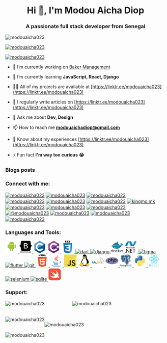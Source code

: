 <h1 align="center">Hi 👋, I'm Modou Aicha Diop</h1>
<h3 align="center">A passionate full stack developer from Senegal</h3>

<p align="left"> <img src="https://komarev.com/ghpvc/?username=modouaicha023&label=Profile%20views&color=0e75b6&style=flat" alt="modouaicha023" /> </p>

<p align="left"> <a href="https://github.com/ryo-ma/github-profile-trophy"><img src="https://github-profile-trophy.vercel.app/?username=modouaicha023" alt="modouaicha023" /></a> </p>

<p align="left"> <a href="https://twitter.com/modouaicha023" target="blank"><img src="https://img.shields.io/twitter/follow/modouaicha023?logo=twitter&style=for-the-badge" alt="modouaicha023" /></a> </p>

- 🔭 I’m currently working on [Baker Management](https://github.com/modouaicha023/Full-Baker-Management)

- 🌱 I’m currently learning **JavaScript, React, Django**

- 👨‍💻 All of my projects are available at [https://linktr.ee/modouaicha023](https://linktr.ee/modouaicha023)

- 📝 I regularly write articles on [https://linktr.ee/modouaicha023](https://linktr.ee/modouaicha023)

- 💬 Ask me about **Dev, Design**

- 📫 How to reach me **modouaichadiop@gmail.com**

- 📄 Know about my experiences [https://linktr.ee/modouaicha023](https://linktr.ee/modouaicha023)

- ⚡ Fun fact **I'm way too curious 😭**

### Blogs posts
<!-- BLOG-POST-LIST:START -->
<!-- BLOG-POST-LIST:END -->

<h3 align="left">Connect with me:</h3>
<p align="left">
<a href="https://codepen.io/modouaicha023" target="blank"><img align="center" src="https://raw.githubusercontent.com/rahuldkjain/github-profile-readme-generator/master/src/images/icons/Social/codepen.svg" alt="modouaicha023" height="30" width="40" /></a>
<a href="https://dev.to/modouaicha023" target="blank"><img align="center" src="https://raw.githubusercontent.com/rahuldkjain/github-profile-readme-generator/master/src/images/icons/Social/devto.svg" alt="modouaicha023" height="30" width="40" /></a>
<a href="https://twitter.com/modouaicha023" target="blank"><img align="center" src="https://raw.githubusercontent.com/rahuldkjain/github-profile-readme-generator/master/src/images/icons/Social/twitter.svg" alt="modouaicha023" height="30" width="40" /></a>
<a href="https://linkedin.com/in/modouaicha023" target="blank"><img align="center" src="https://raw.githubusercontent.com/rahuldkjain/github-profile-readme-generator/master/src/images/icons/Social/linked-in-alt.svg" alt="modouaicha023" height="30" width="40" /></a>
<a href="https://stackoverflow.com/users/modouaicha023" target="blank"><img align="center" src="https://raw.githubusercontent.com/rahuldkjain/github-profile-readme-generator/master/src/images/icons/Social/stack-overflow.svg" alt="modouaicha023" height="30" width="40" /></a>
<a href="https://kaggle.com/modouaicha023" target="blank"><img align="center" src="https://raw.githubusercontent.com/rahuldkjain/github-profile-readme-generator/master/src/images/icons/Social/kaggle.svg" alt="modouaicha023" height="30" width="40" /></a>
<a href="https://fb.com/kingmo.mk" target="blank"><img align="center" src="https://raw.githubusercontent.com/rahuldkjain/github-profile-readme-generator/master/src/images/icons/Social/facebook.svg" alt="kingmo.mk" height="30" width="40" /></a>
<a href="https://instagram.com/modouaicha023" target="blank"><img align="center" src="https://raw.githubusercontent.com/rahuldkjain/github-profile-readme-generator/master/src/images/icons/Social/instagram.svg" alt="modouaicha023" height="30" width="40" /></a>
<a href="https://dribbble.com/modouaicha023" target="blank"><img align="center" src="https://raw.githubusercontent.com/rahuldkjain/github-profile-readme-generator/master/src/images/icons/Social/dribbble.svg" alt="modouaicha023" height="30" width="40" /></a>
<a href="https://www.behance.net/modouaicha023" target="blank"><img align="center" src="https://raw.githubusercontent.com/rahuldkjain/github-profile-readme-generator/master/src/images/icons/Social/behance.svg" alt="modouaicha023" height="30" width="40" /></a>
<a href="https://medium.com/@modouaicha023" target="blank"><img align="center" src="https://raw.githubusercontent.com/rahuldkjain/github-profile-readme-generator/master/src/images/icons/Social/medium.svg" alt="@modouaicha023" height="30" width="40" /></a>
<a href="https://www.youtube.com/c/modouaicha023" target="blank"><img align="center" src="https://raw.githubusercontent.com/rahuldkjain/github-profile-readme-generator/master/src/images/icons/Social/youtube.svg" alt="modouaicha023" height="30" width="40" /></a>
<a href="https://www.leetcode.com/modouaicha023" target="blank"><img align="center" src="https://raw.githubusercontent.com/rahuldkjain/github-profile-readme-generator/master/src/images/icons/Social/leet-code.svg" alt="modouaicha023" height="30" width="40" /></a>
<a href="https://discord.gg/modouaicha023" target="blank"><img align="center" src="https://raw.githubusercontent.com/rahuldkjain/github-profile-readme-generator/master/src/images/icons/Social/discord.svg" alt="modouaicha023" height="30" width="40" /></a>
</p>

<h3 align="left">Languages and Tools:</h3>
<p align="left"> <a href="https://developer.android.com" target="_blank" rel="noreferrer"> <img src="https://raw.githubusercontent.com/devicons/devicon/master/icons/android/android-original-wordmark.svg" alt="android" width="40" height="40"/> </a> <a href="https://getbootstrap.com" target="_blank" rel="noreferrer"> <img src="https://raw.githubusercontent.com/devicons/devicon/master/icons/bootstrap/bootstrap-plain-wordmark.svg" alt="bootstrap" width="40" height="40"/> </a> <a href="https://www.cprogramming.com/" target="_blank" rel="noreferrer"> <img src="https://raw.githubusercontent.com/devicons/devicon/master/icons/c/c-original.svg" alt="c" width="40" height="40"/> </a> <a href="https://www.w3schools.com/cs/" target="_blank" rel="noreferrer"> <img src="https://raw.githubusercontent.com/devicons/devicon/master/icons/csharp/csharp-original.svg" alt="csharp" width="40" height="40"/> </a> <a href="https://www.w3schools.com/css/" target="_blank" rel="noreferrer"> <img src="https://raw.githubusercontent.com/devicons/devicon/master/icons/css3/css3-original-wordmark.svg" alt="css3" width="40" height="40"/> </a> <a href="https://dart.dev" target="_blank" rel="noreferrer"> <img src="https://www.vectorlogo.zone/logos/dartlang/dartlang-icon.svg" alt="dart" width="40" height="40"/> </a> <a href="https://www.djangoproject.com/" target="_blank" rel="noreferrer"> <img src="https://cdn.worldvectorlogo.com/logos/django.svg" alt="django" width="40" height="40"/> </a> <a href="https://www.docker.com/" target="_blank" rel="noreferrer"> <img src="https://raw.githubusercontent.com/devicons/devicon/master/icons/docker/docker-original-wordmark.svg" alt="docker" width="40" height="40"/> </a> <a href="https://dotnet.microsoft.com/" target="_blank" rel="noreferrer"> <img src="https://raw.githubusercontent.com/devicons/devicon/master/icons/dot-net/dot-net-original-wordmark.svg" alt="dotnet" width="40" height="40"/> </a> <a href="https://www.figma.com/" target="_blank" rel="noreferrer"> <img src="https://www.vectorlogo.zone/logos/figma/figma-icon.svg" alt="figma" width="40" height="40"/> </a> <a href="https://flutter.dev" target="_blank" rel="noreferrer"> <img src="https://www.vectorlogo.zone/logos/flutterio/flutterio-icon.svg" alt="flutter" width="40" height="40"/> </a> <a href="https://git-scm.com/" target="_blank" rel="noreferrer"> <img src="https://www.vectorlogo.zone/logos/git-scm/git-scm-icon.svg" alt="git" width="40" height="40"/> </a> <a href="https://www.w3.org/html/" target="_blank" rel="noreferrer"> <img src="https://raw.githubusercontent.com/devicons/devicon/master/icons/html5/html5-original-wordmark.svg" alt="html5" width="40" height="40"/> </a> <a href="https://www.java.com" target="_blank" rel="noreferrer"> <img src="https://raw.githubusercontent.com/devicons/devicon/master/icons/java/java-original.svg" alt="java" width="40" height="40"/> </a> <a href="https://developer.mozilla.org/en-US/docs/Web/JavaScript" target="_blank" rel="noreferrer"> <img src="https://raw.githubusercontent.com/devicons/devicon/master/icons/javascript/javascript-original.svg" alt="javascript" width="40" height="40"/> </a> <a href="https://www.linux.org/" target="_blank" rel="noreferrer"> <img src="https://raw.githubusercontent.com/devicons/devicon/master/icons/linux/linux-original.svg" alt="linux" width="40" height="40"/> </a> <a href="https://www.mysql.com/" target="_blank" rel="noreferrer"> <img src="https://raw.githubusercontent.com/devicons/devicon/master/icons/mysql/mysql-original-wordmark.svg" alt="mysql" width="40" height="40"/> </a> <a href="https://www.php.net" target="_blank" rel="noreferrer"> <img src="https://raw.githubusercontent.com/devicons/devicon/master/icons/php/php-original.svg" alt="php" width="40" height="40"/> </a> <a href="https://www.postgresql.org" target="_blank" rel="noreferrer"> <img src="https://raw.githubusercontent.com/devicons/devicon/master/icons/postgresql/postgresql-original-wordmark.svg" alt="postgresql" width="40" height="40"/> </a> <a href="https://www.python.org" target="_blank" rel="noreferrer"> <img src="https://raw.githubusercontent.com/devicons/devicon/master/icons/python/python-original.svg" alt="python" width="40" height="40"/> </a> <a href="https://reactjs.org/" target="_blank" rel="noreferrer"> <img src="https://raw.githubusercontent.com/devicons/devicon/master/icons/react/react-original-wordmark.svg" alt="react" width="40" height="40"/> </a> <a href="https://www.selenium.dev" target="_blank" rel="noreferrer"> <img src="https://raw.githubusercontent.com/detain/svg-logos/780f25886640cef088af994181646db2f6b1a3f8/svg/selenium-logo.svg" alt="selenium" width="40" height="40"/> </a> <a href="https://www.sqlite.org/" target="_blank" rel="noreferrer"> <img src="https://www.vectorlogo.zone/logos/sqlite/sqlite-icon.svg" alt="sqlite" width="40" height="40"/> </a> <a href="https://developer.apple.com/swift/" target="_blank" rel="noreferrer"> <img src="https://raw.githubusercontent.com/devicons/devicon/master/icons/swift/swift-original.svg" alt="swift" width="40" height="40"/> </a> </p>

<h3 align="left">Support:</h3>
<p><a href="https://www.buymeacoffee.com/modouaicha023"> <img align="left" src="https://cdn.buymeacoffee.com/buttons/v2/default-yellow.png" height="50" width="210" alt="modouaicha023" /></a><a href="https://ko-fi.com/modouaicha023"> <img align="left" src="https://cdn.ko-fi.com/cdn/kofi3.png?v=3" height="50" width="210" alt="modouaicha023" /></a></p><br><br>

<p><img align="left" src="https://github-readme-stats.vercel.app/api/top-langs?username=modouaicha023&show_icons=true&locale=en&layout=compact" alt="modouaicha023" /></p>

<p>&nbsp;<img align="center" src="https://github-readme-stats.vercel.app/api?username=modouaicha023&show_icons=true&locale=en" alt="modouaicha023" /></p>

<p><img align="center" src="https://github-readme-streak-stats.herokuapp.com/?user=modouaicha023&" alt="modouaicha023" /></p>
